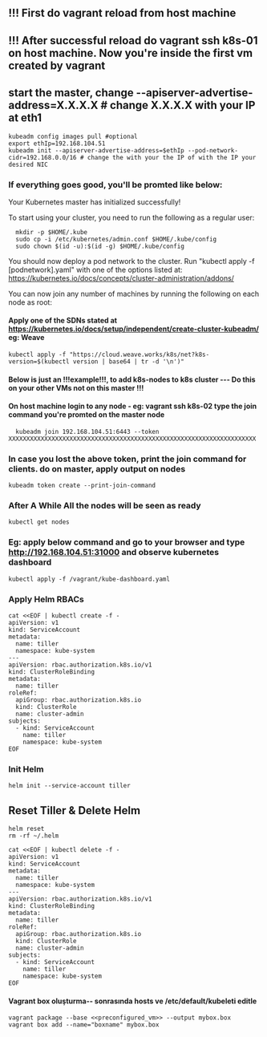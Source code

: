 ## !!! First do vagrant reload from host machine
## !!! After successful reload do vagrant ssh k8s-01 on host machine. Now you're inside the first vm created by vagrant


## start the master, change --apiserver-advertise-address=X.X.X.X # change X.X.X.X with your IP at eth1
```console
kubeadm config images pull #optional
export ethIp=192.168.104.51
kubeadm init --apiserver-advertise-address=$ethIp --pod-network-cidr=192.168.0.0/16 # change the with your the IP of with the IP your desired NIC

```
### If everything goes good, you'll be promted like below:

Your Kubernetes master has initialized successfully!

To start using your cluster, you need to run the following as a regular user:

```
  mkdir -p $HOME/.kube
  sudo cp -i /etc/kubernetes/admin.conf $HOME/.kube/config
  sudo chown $(id -u):$(id -g) $HOME/.kube/config

```
You should now deploy a pod network to the cluster.
Run "kubectl apply -f [podnetwork].yaml" with one of the options listed at:
  https://kubernetes.io/docs/concepts/cluster-administration/addons/

You can now join any number of machines by running the following on each node
as root:

#### Apply one of the SDNs stated at https://kubernetes.io/docs/setup/independent/create-cluster-kubeadm/ eg: Weave
```
kubectl apply -f "https://cloud.weave.works/k8s/net?k8s-version=$(kubectl version | base64 | tr -d '\n')"
```

#### Below is just an !!!example!!!, to add k8s-nodes to k8s cluster --- Do this on your other VMs not on this master !!!
#### On host machine login to any node - eg: vagrant ssh k8s-02 type the join command you're promted on the master node
```
  kubeadm join 192.168.104.51:6443 --token XXXXXXXXXXXXXXXXXXXXXXXXXXXXXXXXXXXXXXXXXXXXXXXXXXXXXXXXXXXXXXXXXXXXX

```

###  In case you lost the above token, print the join command for clients. do on master, apply output on nodes
```
kubeadm token create --print-join-command
```


###  After A While All the nodes will be seen as ready
```
kubectl get nodes 
```
###  Eg: apply below command and go to your browser and type http://192.168.104.51:31000 and observe kubernetes dashboard
```
kubectl apply -f /vagrant/kube-dashboard.yaml
```
### Apply Helm RBACs

```
cat <<EOF | kubectl create -f -
apiVersion: v1
kind: ServiceAccount
metadata:
  name: tiller
  namespace: kube-system
---
apiVersion: rbac.authorization.k8s.io/v1
kind: ClusterRoleBinding
metadata:
  name: tiller
roleRef:
  apiGroup: rbac.authorization.k8s.io
  kind: ClusterRole
  name: cluster-admin
subjects:
  - kind: ServiceAccount
    name: tiller
    namespace: kube-system
EOF

```
### Init Helm
```
helm init --service-account tiller  
```

## Reset Tiller & Delete Helm

```console
helm reset
rm -rf ~/.helm

cat <<EOF | kubectl delete -f -
apiVersion: v1
kind: ServiceAccount
metadata:
  name: tiller
  namespace: kube-system
---
apiVersion: rbac.authorization.k8s.io/v1
kind: ClusterRoleBinding
metadata:
  name: tiller
roleRef:
  apiGroup: rbac.authorization.k8s.io
  kind: ClusterRole
  name: cluster-admin
subjects:
  - kind: ServiceAccount
    name: tiller
    namespace: kube-system
EOF

```


#### Vagrant box oluşturma-- sonrasında hosts ve /etc/default/kubeleti editle
```console
vagrant package --base <<preconfigured_vm>> --output mybox.box
vagrant box add --name="boxname" mybox.box
```
